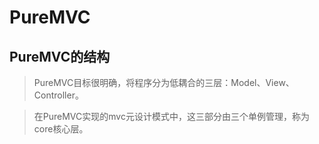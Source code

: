 # PureMVC
## PureMVC的结构 ##
> PureMVC目标很明确，将程序分为低耦合的三层：Model、View、Controller。

> 在PureMVC实现的mvc元设计模式中，这三部分由三个单例管理，称为core核心层。
